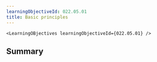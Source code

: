 ```yaml
---
learningObjectiveId: 022.05.01
title: Basic principles
---
```


```tsx eval
<LearningOBjectives learningObjectiveId={022.05.01} />
```

## Summary
